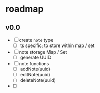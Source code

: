 # roadmap
## v0.0
- [ ] create `note` type
	- [ ] ts specific; to store within map / set
- [ ] note storage Map / Set
	- [ ] generate UUID
- [ ] note functions
	- [ ] addNote(uuid)
	- [ ] editNote(uuid)
	- [ ] deleteNote(uuid)
- [ ] 